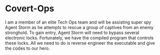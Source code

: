 # Covert-Ops
 I am a member of an elite Tech Ops team and will be assisting super spy Agent Storm as he attempts to rescue a group of captives from an enemy stronghold.  To gain entry, Agent Storm will need to bypass several electronic locks.  Fortunately, we have the compiled program that controls these locks. All we need to do is reverse engineer the executable and give the codes to our hero.
